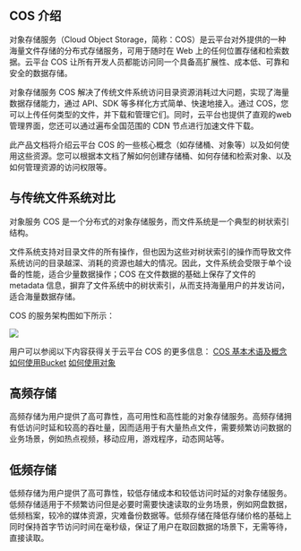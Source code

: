 ## COS 介绍

对象存储服务（Cloud Object Storage，简称：COS）是云平台对外提供的一种海量文件存储的分布式存储服务，可用于随时在 Web 上的任何位置存储和检索数据。云平台 COS 让所有开发人员都能访问同一个具备高扩展性、成本低、可靠和安全的数据存储。

对象存储服务 COS 解决了传统文件系统访问目录资源消耗过大问题，实现了海量数据存储能力，通过 API、SDK 等多样化方式简单、快速地接入。通过 COS，您可以上传任何类型的文件，并下载和管理它们。同时，云平台也提供了直观的web管理界面，您还可以通过遍布全国范围的 CDN 节点进行加速文件下载。

此产品文档将介绍云平台 COS 的一些核心概念（如存储桶、对象等）以及如何使用这些资源。您可以根据本文档了解如何创建存储桶、如何存储和检索对象、以及如何管理资源的访问权限等。

## 与传统文件系统对比

对象服务 COS 是一个分布式的对象存储服务，而文件系统是一个典型的树状索引结构。

文件系统支持对目录文件的所有操作，但也因为这些对树状索引的操作而导致文件系统访问的目录越深、消耗的资源也越大的情况。因此，文件系统会受限于单个设备的性能，适合少量数据操作；COS 在文件数据的基础上保存了文件的 metadata 信息，摒弃了文件系统中的树状索引，从而支持海量用户的并发访问，适合海量数据存储。


COS 的服务架构图如下所示：

![](http://imgcache.tce.fsphere.cn/static/mccdn.qcloud.com/static/img/054a0694e4d52fb1a470debcf57452eb/image.png)

用户可以参阅以下内容获得关于云平台 COS 的更多信息：
[COS 基本术语及概念](/doc/product/430/5863)
[如何使用Bucket](/doc/product/430/5878)
[如何使用对象](/doc/product/430/5876)

## 高频存储

高频存储为用户提供了高可靠性，高可用性和高性能的对象存储服务。高频存储拥有低访问时延和较高的吞吐量，因而适用于有大量热点文件，需要频繁访问数据的业务场景，例如热点视频，移动应用，游戏程序，动态网站等。

## 低频存储

低频存储为用户提供了高可靠性，较低存储成本和较低访问时延的对象存储服务。低频存储适用于不频繁访问但是必要时需要快速读取的业务场景，例如网盘数据，低频档案，较冷的媒体资源，灾难备份数据等。低频存储在降低存储价格的基础上同时保持首字节访问时间在毫秒级，保证了用户在取回数据的场景下，无需等待，直接读取。
